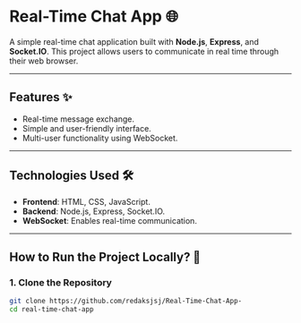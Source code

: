# **Real-Time Chat App 🌐**

A simple real-time chat application built with **Node.js**, **Express**, and **Socket.IO**. This project allows users to communicate in real time through their web browser.

---

## **Features ✨**
- Real-time message exchange.
- Simple and user-friendly interface.
- Multi-user functionality using WebSocket.

---

## **Technologies Used 🛠️**
- **Frontend**: HTML, CSS, JavaScript.
- **Backend**: Node.js, Express, Socket.IO.
- **WebSocket**: Enables real-time communication.

---

## **How to Run the Project Locally? 🚀**

### **1. Clone the Repository**
```bash
git clone https://github.com/redaksjsj/Real-Time-Chat-App-
cd real-time-chat-app
